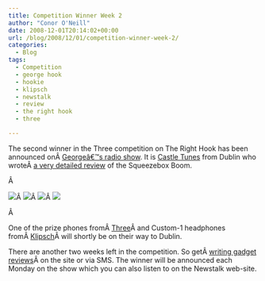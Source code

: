 ```yaml
---
title: Competition Winner Week 2
author: "Conor O'Neill"
date: 2008-12-01T20:14:02+00:00
url: /blog/2008/12/01/competition-winner-week-2/
categories:
  - Blog
tags:
  - Competition
  - george hook
  - hookie
  - klipsch
  - newstalk
  - review
  - the right hook
  - three

---
```

The second winner in the Three competition on The Right Hook has been announced onÂ [Georgeâ€™s radio show][1]. It is [Castle Tunes][2] from Dublin who wroteÂ [a very detailed review][3] of the Squeezebox Boom.

Â 

![][4]Â ![][5]Â ![][6]Â ![][7]

Â 

One of the prize phones fromÂ [Three][8]Â and Custom-1 headphones fromÂ [Klipsch][9]Â will shortly be on their way to Dublin.

There are another two weeks left in the competition. So getÂ [writing gadget reviews][10]Â on the site or via SMS. The winner will be announced each Monday on the show which you can also listen to on the Newstalk web-site.

 [1]: http://newstalk.ie/newstalk/programmes/6/the-right-hook.html
 [2]: http://www.loudervoice.com/people/castle_tunes
 [3]: http://www.loudervoice.com/reviews/656827218
 [4]: http://www.loudervoice.com/static/images/competition/three_logo_black.gif
 [5]: http://www.loudervoice.com/static/images/competition/newstalk01.jpg
 [6]: http://www.loudervoice.com/static/images/competition/klipsch.gif
 [7]: http://www.loudervoice.com/static/images/competition/GeorgeHook.jpg
 [8]: http://www.three.ie/
 [9]: http://www.klipsch.co.uk/
 [10]: http://www.loudervoice.com/competition